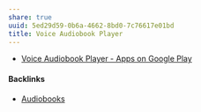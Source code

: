 ```yaml
---
share: true
uuid: 5ed29d59-0b6a-4662-8bd0-7c76617e01bd
title: Voice Audiobook Player
---
```

* [Voice Audiobook Player - Apps on Google Play](https://play.google.com/store/apps/details?id=de.ph1b.audiobook&hl=en&gl=US)

#### Backlinks

* [Audiobooks](/cf293569-0322-486e-9649-6e1b4b4ce9fa)
